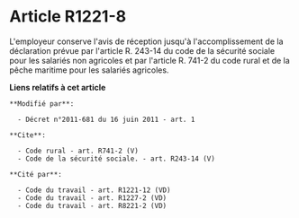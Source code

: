 # Article R1221-8

L'employeur conserve l'avis de réception jusqu'à l'accomplissement de la déclaration prévue par l'article R. 243-14 du code
de la sécurité sociale pour les salariés non agricoles et par l'article R. 741-2 du code rural et de la pêche maritime pour
les salariés agricoles.

**Liens relatifs à cet article**

	**Modifié par**:

	  - Décret n°2011-681 du 16 juin 2011 - art. 1

	**Cite**:

	  - Code rural - art. R741-2 (V)
	  - Code de la sécurité sociale. - art. R243-14 (V)

	**Cité par**:

	  - Code du travail - art. R1221-12 (VD)
	  - Code du travail - art. R1227-2 (VD)
	  - Code du travail - art. R8221-2 (VD)
